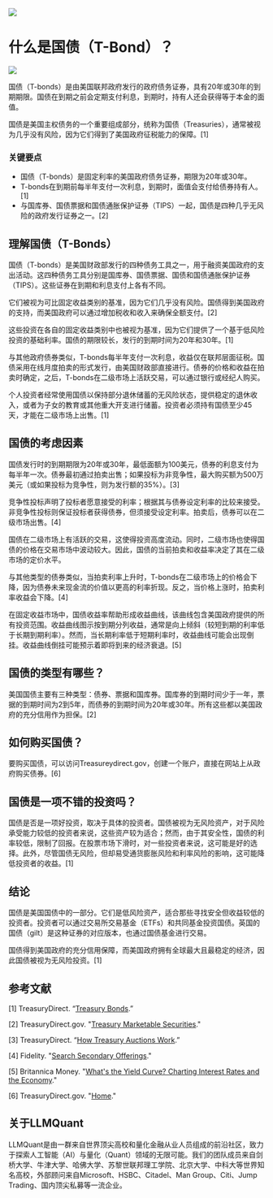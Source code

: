 ![](https://fastly.jsdelivr.net/gh/bucketio/img11@main/2024/10/21/1729466068183-23134fce-3131-4262-b18c-f378d71af4f6.gif)
# 什么是国债（T-Bond）？
![](https://fastly.jsdelivr.net/gh/bucketio/img9@main/2024/10/20/1729465031968-b3c8959e-1d37-4b8a-91b1-b0b0dfe25143.png)

国债（T-bonds）是由美国联邦政府发行的政府债务证券，具有20年或30年的到期期限。国债在到期之前会定期支付利息，到期时，持有人还会获得等于本金的面值。

国债是美国主权债务的一个重要组成部分，统称为国债（Treasuries），通常被视为几乎没有风险，因为它们得到了美国政府征税能力的保障。[1]

### 关键要点

- 国债（T-bonds）是固定利率的美国政府债务证券，期限为20年或30年。
- T-bonds在到期前每半年支付一次利息，到期时，面值会支付给债券持有人。[1]
- 与国库券、国债票据和国债通胀保护证券（TIPS）一起，国债是四种几乎无风险的政府发行证券之一。[2]

## 理解国债（T-Bonds）

国债（T-bonds）是美国财政部发行的四种债务工具之一，用于融资美国政府的支出活动。这四种债务工具分别是国库券、国债票据、国债和国债通胀保护证券（TIPS）。这些证券在到期和利息支付上各有不同。

它们被视为可比固定收益类别的基准，因为它们几乎没有风险。国债得到美国政府的支持，而美国政府可以通过增加税收和收入来确保全额支付。[2]

这些投资在各自的固定收益类别中也被视为基准，因为它们提供了一个基于低风险投资的基础利率。国债的期限较长，发行的到期时间为20年和30年。[1]

与其他政府债券类似，T-bonds每半年支付一次利息，收益仅在联邦层面征税。国债采用在线月度拍卖的形式发行，由美国财政部直接进行。债券的价格和收益在拍卖时确定，之后，T-bonds在二级市场上活跃交易，可以通过银行或经纪人购买。

个人投资者经常使用国债以保持部分退休储蓄的无风险状态，提供稳定的退休收入，或者为子女的教育或其他重大开支进行储蓄。投资者必须持有国债至少45天，才能在二级市场上出售。[1]

## 国债的考虑因素

国债发行时的到期期限为20年或30年，最低面额为100美元，债券的利息支付为每半年一次。债券最初通过拍卖出售；如果投标为非竞争性，最大购买额为500万美元（或如果投标为竞争性，则为发行额的35%）。[3]

竞争性投标声明了投标者愿意接受的利率；根据其与债券设定利率的比较来接受。非竞争性投标则保证投标者获得债券，但须接受设定利率。拍卖后，债券可以在二级市场出售。[4]

国债在二级市场上有活跃的交易，这使得投资高度流动。同时，二级市场也使得国债的价格在交易市场中波动较大。因此，国债的当前拍卖和收益率决定了其在二级市场的定价水平。

与其他类型的债券类似，当拍卖利率上升时，T-bonds在二级市场上的价格会下降，因为债券未来现金流的价值以更高的利率折现。反之，当价格上涨时，拍卖利率收益会下降。[4]

在固定收益市场中，国债收益率帮助形成收益曲线，该曲线包含美国政府提供的所有投资范围。收益曲线图示按到期分列收益，通常是向上倾斜（较短到期的利率低于长期到期利率）。然而，当长期利率低于短期利率时，收益曲线可能会出现倒挂。收益曲线倒挂可能预示着即将到来的经济衰退。[5]

## 国债的类型有哪些？

美国国债主要有三种类型：债券、票据和国库券。国库券的到期时间少于一年，票据的到期时间为2到5年，而债券的到期时间为20年或30年。所有这些都以美国政府的充分信用作为担保。[2]

## 如何购买国债？

要购买国债，可以访问Treasureydirect.gov，创建一个账户，直接在网站上从政府购买债券。[6]

## 国债是一项不错的投资吗？

国债是否是一项好投资，取决于具体的投资者。国债被视为无风险资产，对于风险承受能力较低的投资者来说，这些资产较为适合；然而，由于其安全性，国债的利率较低，限制了回报。在股票市场下滑时，对一些投资者来说，这可能是好的选择。此外，尽管国债无风险，但却易受通货膨胀风险和利率风险的影响，这可能降低投资者的收益。[1]

## 结论

国债是美国国债中的一部分。它们是低风险资产，适合那些寻找安全但收益较低的投资者。投资者可以通过交易所交易基金（ETFs）和共同基金投资国债。英国的国债（gilt）是这种证券的对应版本，也通过国债基金进行交易。

国债得到美国政府的充分信用保障，而美国政府拥有全球最大且最稳定的经济，因此国债被视为无风险投资。[1]

## 参考文献

[1] TreasuryDirect. “[Treasury Bonds](https://www.treasurydirect.gov/indiv/products/prod_tbonds_glance.htm).”

[2] TreasuryDirect.gov. "[Treasury Marketable Securities](https://www.treasurydirect.gov/marketable-securities/)."

[3] TreasuryDirect. “[How Treasury Auctions Work](https://www.treasurydirect.gov/instit/auctfund/work/actfund/work.htm).”

[4] Fidelity. "[Search Secondary Offerings](https://www.fidelity.com/webcontent/ap002390-mlo-content/18.04/help/learn_bond_secondary_search.shtml)."

[5] Britannica Money. "[What's the Yield Curve? Charting Interest Rates and the Economy](https://www.britannica.com/money/what-is-the-yield-curve)."

[6] TreasuryDirect.gov. "[Home](https://treasurydirect.gov/)."

## 关于LLMQuant
LLMQuant是由一群来自世界顶尖高校和量化金融从业人员组成的前沿社区，致力于探索人工智能（AI）与量化（Quant）领域的无限可能。我们的团队成员来自剑桥大学、牛津大学、哈佛大学、苏黎世联邦理工学院、北京大学、中科大等世界知名高校，外部顾问来自Microsoft、HSBC、Citadel、Man Group、Citi、Jump Trading、国内顶尖私募等一流企业。